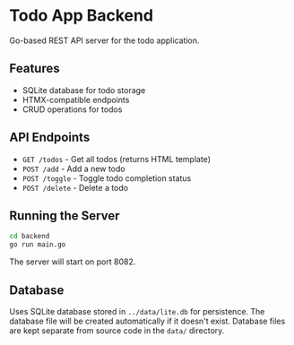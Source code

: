 # Todo App Backend

Go-based REST API server for the todo application.

## Features

- SQLite database for todo storage
- HTMX-compatible endpoints
- CRUD operations for todos

## API Endpoints

- `GET /todos` - Get all todos (returns HTML template)
- `POST /add` - Add a new todo
- `POST /toggle` - Toggle todo completion status
- `POST /delete` - Delete a todo

## Running the Server

```bash
cd backend
go run main.go
```

The server will start on port 8082.

## Database

Uses SQLite database stored in `../data/lite.db` for persistence. The database file will be created automatically if it doesn't exist. Database files are kept separate from source code in the `data/` directory. 